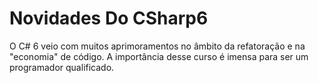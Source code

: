 # Novidades Do CSharp6
O C# 6 veio com muitos aprimoramentos no âmbito da refatoração e na "economia" de código. A importância desse curso é imensa para ser um programador qualificado.
